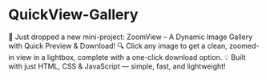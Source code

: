 # QuickView-Gallery
🚀 Just dropped a new mini-project: ZoomView – A Dynamic Image Gallery with Quick Preview &amp; Download! 🔍 Click any image to get a clean, zoomed-in view in a lightbox, complete with a one-click download option. 💡 Built with just HTML, CSS &amp; JavaScript — simple, fast, and lightweight!  

